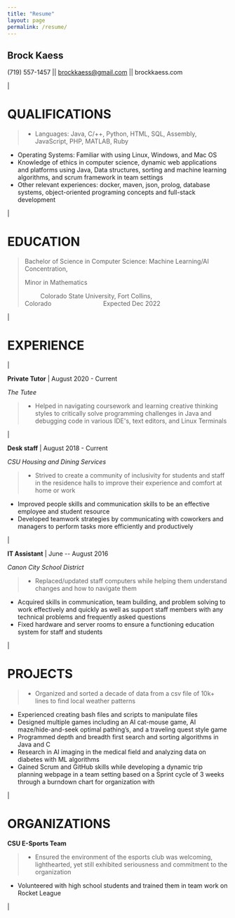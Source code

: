 ```yaml
---
title: "Resume"
layout: page
permalink: /resume/
---
```


Brock Kaess
-----------

(719) 557-1457 || brockkaess@gmail.com || brockkaess.com

|

QUALIFICATIONS
==============

>- Languages: Java, C/++, Python, HTML, SQL, Assembly, JavaScript, PHP, MATLAB, Ruby
- Operating Systems: Familiar with using Linux, Windows, and Mac OS
- Knowledge of ethics in computer science, dynamic web applications and platforms using Java, Data structures, sorting and machine learning algorithms, and scrum framework in team settings
- Other relevant experiences: docker, maven, json, prolog, database systems, object-oriented programing concepts and full-stack development

|

EDUCATION
=========

>Bachelor of Science in Computer Science: Machine Learning/AI Concentration,
>
>Minor in Mathematics
>
>         Colorado State University, Fort Collins, Colorado                              Expected Dec 2022

|

EXPERIENCE
==========

|

**Private Tutor** &#124; August 2020 - Current

*The Tutee*

>- Helped in navigating coursework and learning creative thinking styles to critically solve programming challenges in Java and debugging code in various IDE's, text editors, and Linux Terminals

|

**Desk staff** &#124; August 2018 - Current

*CSU Housing and Dining Services*

>- Strived to create a community of inclusivity for students and staff in the residence halls to improve their experience and comfort at home or work
- Improved people skills and communication skills to be an effective employee and student resource
- Developed teamwork strategies by communicating with coworkers and managers to perform tasks more efficiently and productively

|

**IT Assistant** &#124; June -- August 2016

*Canon City School District*

>- Replaced/updated staff computers while helping them understand changes and how to navigate them
- Acquired skills in communication, team building, and problem solving to work effectively and quickly as well as support staff members with any technical problems and frequently asked questions
- Fixed hardware and server rooms to ensure a functioning education system for staff and students

|

PROJECTS
========

>- Organized and sorted a decade of data from a csv file of 10k+ lines to find local weather patterns
- Experienced creating bash files and scripts to manipulate files
- Designed multiple games including an AI cat-mouse game, AI maze/hide-and-seek optimal pathing’s, and a traveling quest style game
- Programmed depth and breadth first search and sorting algorithms in Java and C
- Research in AI imaging in the medical field and analyzing data on diabetes with ML algorithms
- Gained Scrum and GitHub skills while developing a dynamic trip planning webpage in a team setting based on a Sprint cycle of 3 weeks through a burndown chart for organization with 

|

ORGANIZATIONS
=============

**CSU E-Sports Team**

>- Ensured the environment of the esports club was welcoming, lighthearted, yet still exhibited seriousness and commitment to the organization
- Volunteered with high school students and trained them in team work on Rocket League

 |
